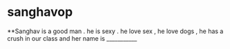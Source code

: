 # sanghavop
**Sanghav is a good man . he is sexy . he love sex , he love dogs , he has a crush in our class and her name is ___________
